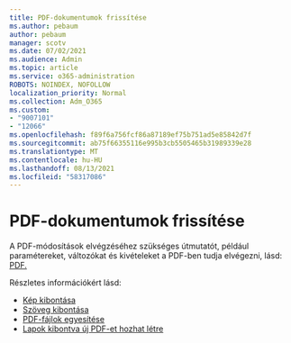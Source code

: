 ```yaml
---
title: PDF-dokumentumok frissítése
ms.author: pebaum
author: pebaum
manager: scotv
ms.date: 07/02/2021
ms.audience: Admin
ms.topic: article
ms.service: o365-administration
ROBOTS: NOINDEX, NOFOLLOW
localization_priority: Normal
ms.collection: Adm_O365
ms.custom:
- "9007101"
- "12066"
ms.openlocfilehash: f89f6a756fcf86a87189ef75b751ad5e85842d7f
ms.sourcegitcommit: ab75f66355116e995b3cb5505465b31989339e28
ms.translationtype: MT
ms.contentlocale: hu-HU
ms.lasthandoff: 08/13/2021
ms.locfileid: "58317086"
---
```

# <a name="update-pdf-documents"></a>PDF-dokumentumok frissítése

A PDF-módosítások elvégzéséhez szükséges útmutatót, például paramétereket, változókat és kivételeket a PDF-ben tudja elvégezni, lásd: [PDF.](https://docs.microsoft.com/power-automate/desktop-flows/actions-reference/pdf)

Részletes információkért lásd:

- [Kép kibontása](https://docs.microsoft.com/power-automate/desktop-flows/actions-reference/pdf#pdf-actions)
- [Szöveg kibontása](https://docs.microsoft.com/power-automate/desktop-flows/actions-reference/pdf#extracttextfrompdfaction)
- [PDF-fájlok egyesítése](https://docs.microsoft.com/power-automate/desktop-flows/actions-reference/pdf#mergefiles)
- [Lapok kibontva új PDF-et hozhat létre](https://docs.microsoft.com/power-automate/desktop-flows/actions-reference/pdf#extractpages)
